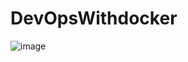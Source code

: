 # DevOpsWithdocker

![image](https://github.com/iameduard/DevOpsWithdocker/assets/12791052/abb9b035-d426-4118-848b-3c7ce0caf39e)


